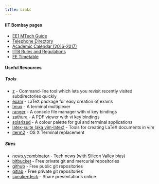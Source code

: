 ```yaml
---
title: Links
---
```


#### IIT Bombay pages

  - [EE1 MTech Guide](http://www.ee.iitb.ac.in/~sarva/ee1mtech/)
  - [Telephone Directory](http://portal.iitb.ac.in/TelephoneDirectory/)
  - [Academic Calendar (2016-2017)](http://www.iitb.ac.in/newacadhome/AcadCal201617May.pdf)
  - [IITB Rules and Regulations](http://www.iitb.ac.in/newacadhome/rules.jsp)
  - [EE Timetable](https://www.ee.iitb.ac.in/web/schedule/timetable)

#### Useful Resources
##### Tools

  - [z](https://github.com/rupa/z/) - Command-line tool which lets you revisit recently visited subdirectories quickly 
  - [exam](http://www.ctan.org/pkg/exam) - LaTeX package for easy creation of exams
  - [tmux](https://tmux.github.io/) - A terminal multiplexer
  - [ranger](http://ranger.nongnu.org/) - A console file manager with vi key bindings
  - [zathura](https://pwmt.org/projects/zathura/) - A PDF viewer with vi key bindings
  - [solarized](http://ethanschoonover.com/solarized) - A colour palette for gui and terminal applications 
  - [latex-suite (aka vim-latex)](http://vim-latex.sourceforge.net/) - Tools for creating LaTeX documents in vim
  - [iterm2](https://www.iterm2.com/) - OS X Terminal replacement

##### Sites

  - [news.ycombinator](https://news.ycombinator.com/) - Tech news (with Silicon Valley bias)
  - [bitbucket](https://bitbucket.org/) - Free private git and mercurial repositories
  - [github](https://github.com/) - Free public git repositories
  - [gitlab](https://about.gitlab.com/) - Free private git repositories
  - [speakerdeck](https://speakerdeck.com/) - Share presentations online
